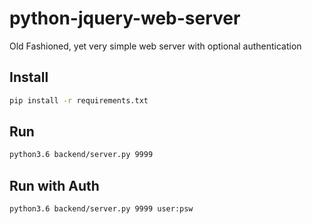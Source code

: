 # python-jquery-web-server
Old Fashioned, yet very simple web server with optional authentication


## Install
```bash
pip install -r requirements.txt
```

## Run
```bash
python3.6 backend/server.py 9999
```

## Run with Auth
```bash
python3.6 backend/server.py 9999 user:psw
```
